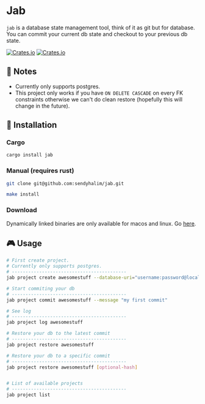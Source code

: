 # Jab
`jab` is a database state management tool, think of it as git but for database. You can commit your current db state and checkout to your previous db state.

[![Crates.io](https://img.shields.io/crates/v/jab)](https://crates.io/crates/jab)
[![Crates.io](https://img.shields.io/crates/l/jab)](LICENSE)

## 📠 Notes
* Currently only supports postgres.
* This project only works if you have `ON DELETE CASCADE` on every FK constraints otherwise we can't do clean restore (hopefully this will change in the future).

## 🔩 Installation
### Cargo
```bash
cargo install jab
```

### Manual (requires rust)
```bash
git clone git@github.com:sendyhalim/jab.git

make install
```

### Download
Dynamically linked binaries are only available for macos and linux. Go [here](https://github.com/sendyhalim/jab/releases/latest).

## 🎮 Usage
```bash
# First create project.
# Currently only supports postgres.
# ------------------------------------------
jab project create awesomestuff --database-uri="username:password@localhost:5433"

# Start commiting your db
# ------------------------------------------
jab project commit awesomestuff --message "my first commit"

# See log
# ------------------------------------------
jab project log awesomestuff

# Restore your db to the latest commit
# ------------------------------------------
jab project restore awesomestuff

# Restore your db to a specific commit
# ------------------------------------------
jab project restore awesomestuff [optional-hash]


# List of available projects
# ------------------------------------------
jab project list
```
